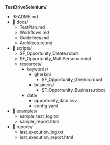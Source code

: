 **TestDriveSelenium/**
- README.md
- 📂 docs/
    - TestPlan.md
    - Workflows.md
    - Guidelines.md
    - Architecture.md
- 📂 scripts/
    - SF_Opportunity_Create.robot
    - SF_Opportunity_MultiPersona.robot
    - resources/
        - keywords/
            - gherkin/
                - SF_Opportunity_Gherkin.robot
            - business/
                - SF_Opportunity_Business.robot
        - data/
            - opportunity_data.csv
            - config.yaml
- 📂 examples/
    - sample_test_log.txt
    - sample_report.html
- 📂 reports/
    - last_execution_log.txt
    - last_execution_report.html
      
